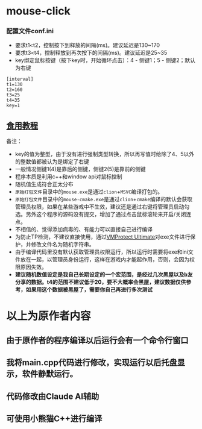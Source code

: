 # mouse-click
### 配置文件conf.ini
- 要求t1<t2，控制按下到释放的间隔(ms)。建议延迟是130~170
- 要求t3<t4，控制释放到再次按下的间隔(ms)。建议延迟是25~35
- key绑定鼠标按键（按下key时，开始循环点击）：4 - 侧键1；5 - 侧键2；默认为右键
```
[interval]
t1=130
t2=160
t3=25
t4=35
key=1
```
## [食用教程](https://www.bilibili.com/opus/1096518104292261896)

备注：
- key的值为整型，由于没有进行强制类型转换，所以再写值时给除了4、5以外的整数值都被认为是绑定了右键
- 一般情况侧键1(4)是靠后的侧键，侧键2(5)是靠前的侧键
- 程序本质是利用c++和window api对鼠标控制
- 随机值生成符合正太分布
- ```原始打包文件```目录中的```mouse.exe```是通过```clion```+```MSVC```编译打包的。
- ```原始打包文件```目录中的```mouse-cmake.exe```是通过```clion```+```cmake```编译的默认会获取管理员权限，如果在某些游戏中不生效，建议还是通过右键将管理员启动勾选。另外这个程序的源码没有提交，增加了通过点击鼠标滚轮来开启/关闭连点。
- 不相信的、觉得添加病毒的、有能力可以直接自己进行编译
- 为防止TP检测，不建议直接使用，通过[VMProtect Ultimate](https://bunny6111.lanzouq.com/iJYaQ286nctg)对exe文件进行保护，并修改文件名为随机字符串。
- 由于编译代码里没有默认获取管理员权限运行，所以运行时需要将exe和ini文件放在一起，以管理员身份运行，这样在游戏内才能起作用，否则，会因为权限原因失效。
- **建议随机数值设定是我自己长期设定的一个宏范围，是经过几次黑屋以及b友分享的数据。t4的范围不建议低于20，要不大概率会黑屋，建议数据仅供参考，如果用这个数据被黑屋了，需要你自己再进行多次测试**
# 以上为原作者内容
## 由于原作者的程序编译以后运行会有一个命令行窗口
## 我将main.cpp代码进行修改，实现运行以后托盘显示，软件静默运行。
## 代码修改由Claude AI辅助
## 可使用小熊猫C++进行编译
